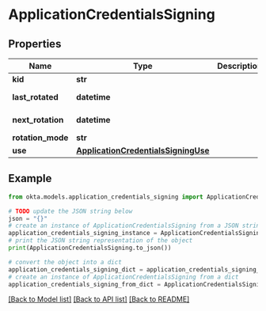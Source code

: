 # ApplicationCredentialsSigning


## Properties

Name | Type | Description | Notes
------------ | ------------- | ------------- | -------------
**kid** | **str** |  | [optional] 
**last_rotated** | **datetime** |  | [optional] [readonly] 
**next_rotation** | **datetime** |  | [optional] [readonly] 
**rotation_mode** | **str** |  | [optional] 
**use** | [**ApplicationCredentialsSigningUse**](ApplicationCredentialsSigningUse.md) |  | [optional] 

## Example

```python
from okta.models.application_credentials_signing import ApplicationCredentialsSigning

# TODO update the JSON string below
json = "{}"
# create an instance of ApplicationCredentialsSigning from a JSON string
application_credentials_signing_instance = ApplicationCredentialsSigning.from_json(json)
# print the JSON string representation of the object
print(ApplicationCredentialsSigning.to_json())

# convert the object into a dict
application_credentials_signing_dict = application_credentials_signing_instance.to_dict()
# create an instance of ApplicationCredentialsSigning from a dict
application_credentials_signing_from_dict = ApplicationCredentialsSigning.from_dict(application_credentials_signing_dict)
```
[[Back to Model list]](../README.md#documentation-for-models) [[Back to API list]](../README.md#documentation-for-api-endpoints) [[Back to README]](../README.md)



